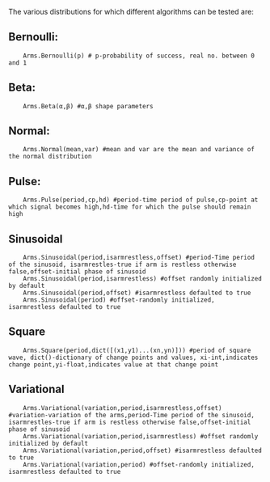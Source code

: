  The various distributions for which different algorithms can be tested are:
## Bernoulli:
        Arms.Bernoulli(p) # p-probability of success, real no. between 0 and 1
## Beta:
        Arms.Beta(α,β) #α,β shape parameters
## Normal:
        Arms.Normal(mean,var) #mean and var are the mean and variance of the normal distribution
## Pulse:
        Arms.Pulse(period,cp,hd) #period-time period of pulse,cp-point at which signal becomes high,hd-time for which the pulse should remain high
## Sinusoidal
        Arms.Sinusoidal(period,isarmrestless,offset) #period-Time period of the sinusoid, isarmrestles-true if arm is restless otherwise false,offset-initial phase of sinusoid
        Arms.Sinusoidal(period,isarmrestless) #offset randomly initialized by default
        Arms.Sinusoidal(period,offset) #isarmrestless defaulted to true
        Arms.Sinusoidal(period) #offset-randomly initialized, isarmrestless defaulted to true
## Square
        Arms.Square(period,dict([(x1,y1)...(xn,yn)])) #period of square wave, dict()-dictionary of change points and values, xi-int,indicates change point,yi-float,indicates value at that change point
## Variational
        Arms.Variational(variation,period,isarmrestless,offset) #variation-variation of the arms,period-Time period of the sinusoid, isarmrestles-true if arm is restless otherwise false,offset-initial phase of sinusoid
        Arms.Variational(variation,period,isarmrestless) #offset randomly initialized by default
        Arms.Variational(variation,period,offset) #isarmrestless defaulted to true
        Arms.Variational(variation,period) #offset-randomly initialized, isarmrestless defaulted to true    
